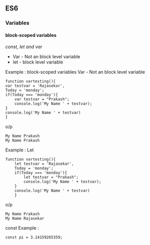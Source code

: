 ## ES6

### Variables
#### block-scoped variables
*const, let and var*
 - Var - Not an block level variable
 -  let - block level variable

Example : block-scoped variables
Var - Not an block level variable

    function vartesting(){
    var testvar = 'Rajasekar',
    Today = 'monday';
    if(Today === 'monday'){
    	var testvar = "Prakash";
    	console.log('My Name ' + testvar);
    }
    console.log('My Name ' + testvar)
    }
o/p

    My Name Prakash
    My Name Prakash

Example : Let    

    function vartesting(){
        let testvar = 'Rajasekar',
        Today = 'monday';
        if(Today === 'monday'){
        	let testvar = "Prakash";
        	console.log('My Name ' + testvar);
        }
        console.log('My Name ' + testvar)
        }

o/p

    My Name Prakash
    My Name Rajasekar
const
Example : 

    const pi = 3.14159265359;
